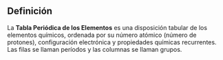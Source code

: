 ## Definición

La **Tabla Periódica de los Elementos** es una disposición tabular de los elementos químicos, ordenada por su número atómico (número de protones), configuración electrónica y propiedades químicas recurrentes. Las filas se llaman períodos y las columnas se llaman grupos.
